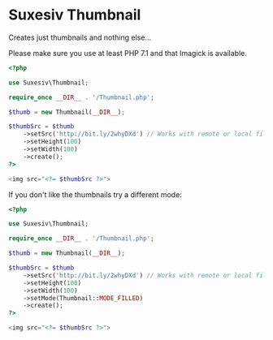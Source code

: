 # Suxesiv Thumbnail

Creates just thumbnails and nothing else...

Please make sure you use at least PHP 7.1 and that Imagick is available.

```php
<?php

use Suxesiv\Thumbnail;

require_once __DIR__ . '/Thumbnail.php';

$thumb = new Thumbnail(__DIR__);

$thumbSrc = $thumb
    ->setSrc('http://bit.ly/2whyDXd') // Works with remote or local files
    ->setHeight(100)
    ->setWidth(100)
    ->create();
?>

<img src="<?= $thumbSrc ?>">
```

If you don't like the thumbnails try a different mode:

```php
<?php

use Suxesiv\Thumbnail;

require_once __DIR__ . '/Thumbnail.php';

$thumb = new Thumbnail(__DIR__);

$thumbSrc = $thumb
    ->setSrc('http://bit.ly/2whyDXd') // Works with remote or local files
    ->setHeight(100)
    ->setWidth(100)
    ->setMode(Thumbnail::MODE_FILLED)
    ->create();
?>

<img src="<?= $thumbSrc ?>">
```
